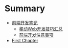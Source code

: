 # Summary

* [前端开发笔记](README.md)
   * [移动Web开发技巧汇总](移动web开发技巧汇总.md)
   * [前端开发注意事项](前端开发注意事项.md)
* [First Chapter](chapter1.md)

